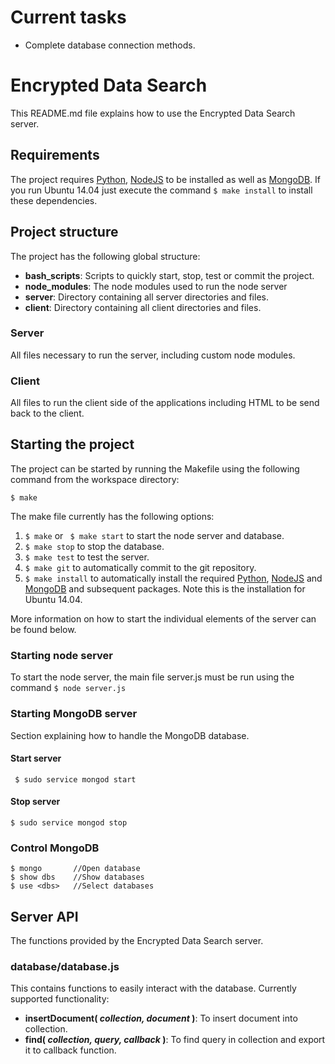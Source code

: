 # Current tasks
 - Complete database connection methods.

# Encrypted Data Search
This README.md file explains how to use the Encrypted Data Search server.

## Requirements
The project requires [Python](https://www.python.org/download/releases/2.7/), [NodeJS](https://nodejs.org/en/) to be installed as well as [MongoDB](https://www.mongodb.com/). If you run Ubuntu 14.04 just execute the command ``` $ make install ``` to install these dependencies.

## Project structure
The project has the following global structure:
 - **bash_scripts**: Scripts to quickly start, stop, test or commit the project.
 - **node_modules**: The node modules used to run the node server
 - **server**: Directory containing all server directories and files.
 - **client**: Directory containing all client directories and files.

### Server
All files necessary to run the server, including custom node modules.

### Client
All files to run the client side of the applications including HTML to be send back to the client.

## Starting the project
The project can be started by running the Makefile using the following command from the workspace directory:
```
$ make
```
The make file currently has the following options:
 1. ``` $ make ``` or ``` $ make start``` to start the node server and database.
 2. ``` $ make stop ``` to stop the database.
 3. ``` $ make test ``` to test the server.
 4. ``` $ make git ``` to automatically commit to the git repository.
 5. ``` $ make install ``` to automatically install the required [Python](https://www.python.org/download/releases/2.7/), [NodeJS](https://nodejs.org/en/) and [MongoDB](https://www.mongodb.com/) and subsequent packages. Note this is the installation for Ubuntu 14.04.

More information on how to start the individual elements of the server can be found below.

### Starting node server
To start the node server, the main file server.js must be run using the command
``` $ node server.js ```

### Starting MongoDB server
Section explaining how to handle the MongoDB database.

#### Start server
```  $ sudo service mongod start ```

#### Stop server
``` $ sudo service mongod stop ```

### Control MongoDB
``` 
$ mongo       //Open database
$ show dbs    //Show databases
$ use <dbs>   //Select databases
```

## Server API
The functions provided by the Encrypted Data Search server.

### database/database.js
This contains functions to easily interact with the database. Currently supported functionality:
 - **insertDocument( *collection, document* )**: To insert document into collection.
 - **find( *collection, query, callback* )**: To find query in collection and export it to callback function.